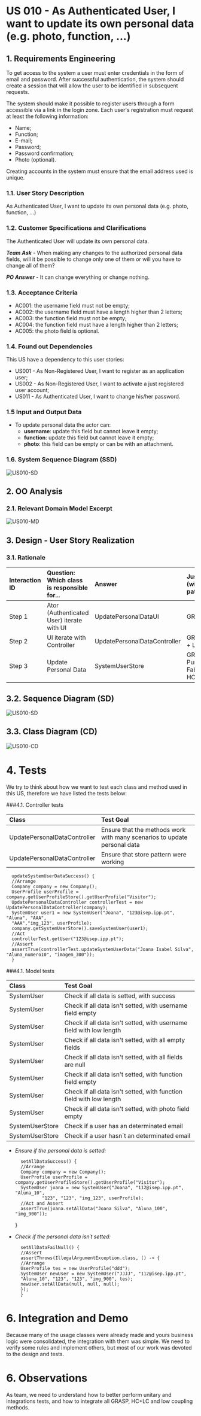 # US 010 - As Authenticated User, I want to update its own personal data (e.g. photo, function, ...)

## 1. Requirements Engineering


To get access to the system a user must enter credentials in the form of email and password.
After successful authentication, the system should create a session that will allow the user to 
be identified in subsequent requests.

The system should make it possible to register users through a form accessible via a link in the
login zone. Each user's registration must request at least the following information:

 - Name;
 - Function;
 - E-mail;
 - Password;
 - Password confirmation; 
 - Photo (optional).

Creating accounts in the system must ensure that the email address used is unique.


### 1.1. User Story Description

As Authenticated User, I want to update its own personal data (e.g. photo, function, ...)

### 1.2. Customer Specifications and Clarifications 

The Authenticated User will update its own personal data.

***Team Ask*** - When making any changes to the authorized personal data fields, will it be possible to change only 
one of them or will you have to change all of them?

***PO Answer*** - It can change everything or change nothing.


### 1.3. Acceptance Criteria

- AC001: the username field must not be empty;
- AC002: the username field must have a length higher than 2 letters; 
- AC003: the function field must not be empty;
- AC004: the function field must have a length higher than 2 letters;
- AC005: the photo field is optional.

### 1.4. Found out Dependencies

This US have a dependency to this user stories: 
 
- US001 - As Non-Registered User, I want to register as an application user;
- US002 - As Non-Registered User, I want to activate a just registered user account;
- US011 - As Authenticated User, I want to change his/her password.

### 1.5 Input and Output Data

- To update personal data the actor can:
    - **username**: update this field but cannot leave it empty;
    - **function**: update this field but cannot leave it empty;
    - **photo**: this field can be empty or can be with an attachment. 
  

### 1.6. System Sequence Diagram (SSD)

![US010-SD](US010-SSD.svg)


## 2. OO Analysis

### 2.1. Relevant Domain Model Excerpt 


![US010-MD](US010-MD.svg)


## 3. Design - User Story Realization 

### 3.1. Rationale


| Interaction ID | Question: Which class is responsible for... | Answer  | Justification (with patterns)  |
|:-------------  |:--------------------- |:------------|:---------------------------- |
| Step 1  		 |	Ator (Authenticated User) iterate with UI	|UpdatePersonalDataUI|GRASP|
| Step 2  		 |	UI iterate with Controller	|UpdatePersonalDataController|GRASP / HC + LC|
| Step 3  		 |	Update Personal Data  | SystemUserStore | GRASP - Pure Fabrication / HC + LC |


[comment]: <> (| Step 4  		 |							 |             |                              |)

[comment]: <> (| Step 5  		 |							 |             |                              |)

[comment]: <> (| Step 6  		 |							 |             |                              |              )

<!---### Systematization ## --->

[comment]: <> (According to the taken rationale, the conceptual classes promoted to software classes are: )

[comment]: <> ( * Class1)

[comment]: <> ( * Class2)

[comment]: <> ( * Class3)



## 3.2. Sequence Diagram (SD)

![US010-SD](US010-SD.svg)

## 3.3. Class Diagram (CD)

![US010-CD](US010-CD.svg)


# 4. Tests 

We try to think about how we want to test each class and method used in this US,
therefore we have listed the tests below:

###4.1. Controller tests

| Class | Test Goal |
|:-------------  |:--------------------- |
| UpdatePersonalDataController |	Ensure that the methods work with many scenarios to update personal data|
| UpdatePersonalDataController |	Ensure that store pattern were working|

      updateSystemUserDataSuccess() {
      //Arrange
      Company company = new Company();
      UserProfile userProfile = company.getUserProfileStore().getUserProfile("Visitor");
      UpdatePersonalDataController controllerTest = new UpdatePersonalDataController(company);
      SystemUser user1 = new SystemUser("Joana", "123@isep.ipp.pt", "Aluna", "AAA",
      "AAA","img_123", userProfile);
      company.getSystemUserStore().saveSystemUser(user1);
      //Act
      controllerTest.getUser("123@isep.ipp.pt");
      //Assert
      assertTrue(controllerTest.updateSystemUserData("Joana Isabel Silva", "Aluna_numero10", "imagem_300"));
      }

###4.1. Model tests

| Class | Test Goal |
|:-------------  |:--------------------- |
| SystemUser |	Check if all data is setted, with success|
| SystemUser |	Check if all data isn't setted, with username field empty|
| SystemUser |	Check if all data isn't setted, with username field with low length|
| SystemUser |	Check if all data isn't setted, with all empty fields|
| SystemUser |	Check if all data isn't setted, with all fields are null|
| SystemUser |	Check if all data isn't setted, with function field empty|
| SystemUser |	Check if all data isn't setted, with function field with low length|
| SystemUser |	Check if all data isn't setted, with photo field empty|
| SystemUserStore |	Check if a user has an determinated email|
| SystemUserStore |	Check if a user hasn´t an determinated email|

- *Ensure if the personal data is setted:*


        setAllDataSuccess() {
        //Arrange
        Company company = new Company();
        UserProfile userProfile = company.getUserProfileStore().getUserProfile("Visitor");
        SystemUser joana = new SystemUser("Joana", "112@isep.ipp.pt", "Aluna_10",
                "123", "123", "img_123", userProfile);
        //Act and Assert
        assertTrue(joana.setAllData("Joana Silva", "Aluna_100", "img_900"));
    }

- *Check if the personal data isn´t setted:*


        setAllDataFailNull() {
        //Assert
        assertThrows(IllegalArgumentException.class, () -> {
        //Arrange
        UserProfile tes = new UserProfile("ddd");
        SystemUser newUser = new SystemUser("JJJJ", "112@isep.ipp.pt",
        "Aluna_10", "123", "123", "img_900", tes);
        newUser.setAllData(null, null, null);
        });
        }

# 6. Integration and Demo

Because many of the usage classes were already made and yours business logic were consolidated,
the integration with them was simple. We need to verify some rules and implement others,
but most of our work was devoted to the design and tests.

# 6. Observations

As team, we need to understand how to better perform unitary and integrations tests, and how to integrate all 
GRASP, HC+LC and low coupling methods. 
  
